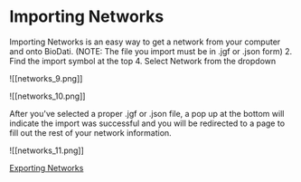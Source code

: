 # Importing Networks

Importing Networks is an easy way to get a network from your computer and onto BioDati.
(NOTE: The file you import must be in .jgf or .json form)
2.  Find the import symbol at the top
4.  Select Network from the dropdown

![[networks_9.png]]

![[networks_10.png]]

   After you've selected a proper .jgf or .json file, a pop up at the bottom will indicate the import was successful and you will be redirected to a page to fill out the rest of your network information.

![[networks_11.png]]

[Exporting Networks](https://help.biodati.com/en/articles/2869388-exporting-networks)
